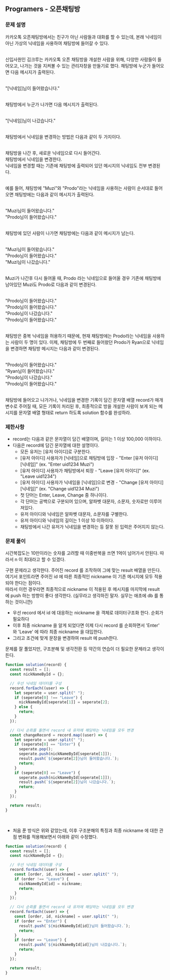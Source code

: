 ## Programers - 오픈채팅방

### 문제 설명

카카오톡 오픈채팅방에서는 친구가 아닌 사람들과 대화를 할 수 있는데, 본래 닉네임이 아닌 가상의 닉네임을 사용하여 채팅방에 들어갈 수 있다. <br /><br />

신입사원인 김크루는 카카오톡 오픈 채팅방을 개설한 사람을 위해, 다양한 사람들이 들어오고, 나가는 것을 지켜볼 수 있는 관리자창을 만들기로 했다. 채팅방에 누군가 들어오면 다음 메시지가 출력된다. <br /><br />

"[닉네임]님이 들어왔습니다." <br /><br />

채팅방에서 누군가 나가면 다음 메시지가 출력된다. <br /><br />

"[닉네임]님이 나갔습니다." <br /><br />

채팅방에서 닉네임을 변경하는 방법은 다음과 같이 두 가지이다. <br /><br />

채팅방을 나간 후, 새로운 닉네임으로 다시 들어간다. <br />
채팅방에서 닉네임을 변경한다. <br />
닉네임을 변경할 때는 기존에 채팅방에 출력되어 있던 메시지의 닉네임도 전부 변경된다. <br /><br />

예를 들어, 채팅방에 "Muzi"와 "Prodo"라는 닉네임을 사용하는 사람이 순서대로 들어오면 채팅방에는 다음과 같이 메시지가 출력된다. <br /><br />

"Muzi님이 들어왔습니다."<br />
"Prodo님이 들어왔습니다."<br /><br />

채팅방에 있던 사람이 나가면 채팅방에는 다음과 같이 메시지가 남는다.<br /><br />

"Muzi님이 들어왔습니다."<br />
"Prodo님이 들어왔습니다."<br />
"Muzi님이 나갔습니다."<br /><br />

Muzi가 나간후 다시 들어올 때, Prodo 라는 닉네임으로 들어올 경우 기존에 채팅방에 남아있던 Muzi도 Prodo로 다음과 같이 변경된다.<br /><br />

"Prodo님이 들어왔습니다."<br />
"Prodo님이 들어왔습니다."<br />
"Prodo님이 나갔습니다."<br />
"Prodo님이 들어왔습니다."<br /><br />

채팅방은 중복 닉네임을 허용하기 때문에, 현재 채팅방에는 Prodo라는 닉네임을 사용하는 사람이 두 명이 있다. 이제, 채팅방에 두 번째로 들어왔던 Prodo가 Ryan으로 닉네임을 변경하면 채팅방 메시지는 다음과 같이 변경된다.<br /><br />

"Prodo님이 들어왔습니다."<br />
"Ryan님이 들어왔습니다."<br />
"Prodo님이 나갔습니다."<br />
"Prodo님이 들어왔습니다."<br /><br />

채팅방에 들어오고 나가거나, 닉네임을 변경한 기록이 담긴 문자열 배열 record가 매개변수로 주어질 때, 모든 기록이 처리된 후, 최종적으로 방을 개설한 사람이 보게 되는 메시지를 문자열 배열 형태로 return 하도록 solution 함수를 완성하라.

### 제한사항

- record는 다음과 같은 문자열이 담긴 배열이며, 길이는 1 이상 100,000 이하이다.
- 다음은 record에 담긴 문자열에 대한 설명이다.
  - 모든 유저는 [유저 아이디]로 구분한다.
  - [유저 아이디] 사용자가 [닉네임]으로 채팅방에 입장 - "Enter [유저 아이디] [닉네임]" (ex. "Enter uid1234 Muzi")
  - [유저 아이디] 사용자가 채팅방에서 퇴장 - "Leave [유저 아이디]" (ex. "Leave uid1234")
  - [유저 아이디] 사용자가 닉네임을 [닉네임]으로 변경 - "Change [유저 아이디] [닉네임]" (ex. "Change uid1234 Muzi")
  - 첫 단어는 Enter, Leave, Change 중 하나이다.
  - 각 단어는 공백으로 구분되어 있으며, 알파벳 대문자, 소문자, 숫자로만 이루어져있다.
  - 유저 아이디와 닉네임은 알파벳 대문자, 소문자를 구별한다.
  - 유저 아이디와 닉네임의 길이는 1 이상 10 이하이다.
  - 채팅방에서 나간 유저가 닉네임을 변경하는 등 잘못 된 입력은 주어지지 않는다.

### 문제 풀이

시간복잡도는 10만이라는 숫자를 고려할 때 이중반복을 쓰면 1억이 넘어가서 안된다. 따라서 n 이 최대라고 할 수 있겠다. <br />

구현 문제라고 생각한다. 주어진 record 를 조작하여 그에 맞는 result 배열을 만든다. 여기서 포인트라면 주어진 id 에 따른 최종적인 nickname 이 기존 메시지에 모두 적용되야 한다는 점이다.<br />
따라서 이런 경우라면 최종적으로 nickname 이 적용된 후 메시지를 마지막에 result 에 push 하는 방향이 좋다 생각한다. (실무라고 생각하진 말자. 실무는 애초에 db 를 통하는 것이니깐) <br />

- 우선 record 에서 id 에 대응하는 nickname 을 객체로 데이터구조화 한다. 순회가 필요하다
- 이후 최종 nickname 을 알게 되었다면 이제 다시 record 를 순회하면서 'Enter' 와 'Leave' 에 따라 최종 nickname 을 대입한다.
- 그리고 조건에 맞게 문장을 변경하여 result 에 push한다.

문제를 잘 풀었지만, 구조분해 및 생각전환 등 약간의 연습이 더 필요한 문제라고 생각이 든다.

```js
function solution(record) {
  const result = [];
  const nickNameById = {};

  // 우선 닉네임 데이터를 구성
  record.forEach((user) => {
    let seperate = user.split(" ");
    if (seperate[0] !== "Leave") {
      nickNameById[seperate[1]] = seperate[2];
    } else {
      return;
    }
  });

  // 다시 순회를 돌면서 record 내 유저에 해당하는 닉네임을 모두 변경
  const changeRecord = record.map((user) => {
    let seperate = user.split(" ");
    if (seperate[0] == "Enter") {
      seperate.pop();
      seperate.push(nickNameById[seperate[1]]);
      result.push(`${seperate[2]}님이 들어왔습니다.`);
      return;
    }
    if (seperate[0] == "Leave") {
      seperate.push(nickNameById[seperate[1]]);
      result.push(`${seperate[2]}님이 나갔습니다.`);
      return;
    }
  });

  return result;
}
```

<br />

- 처음 푼 방식은 위와 같았는데, 이후 구조분해의 특징과 최종 nickname 에 대한 관점 변화를 적용해보면서 아래와 같이 수정했다.

```js
function solution(record) {
  const result = [];
  const nickNameById = {};

  // 우선 닉네임 데이터를 구성
  record.forEach((user) => {
    const [order, id, nickname] = user.split(" ");
    if (order !== "Leave") {
      nickNameById[id] = nickname;
      return;
    }
  });

  // 다시 순회를 돌면서 record 내 유저에 해당하는 닉네임을 모두 변경
  record.forEach((user) => {
    const [order, id, nickname] = user.split(" ");
    if (order == "Enter") {
      result.push(`${nickNameById[id]}님이 들어왔습니다.`);
      return;
    }
    if (order == "Leave") {
      result.push(`${nickNameById[id]}님이 나갔습니다.`);
      return;
    }
  });

  return result;
}
```
